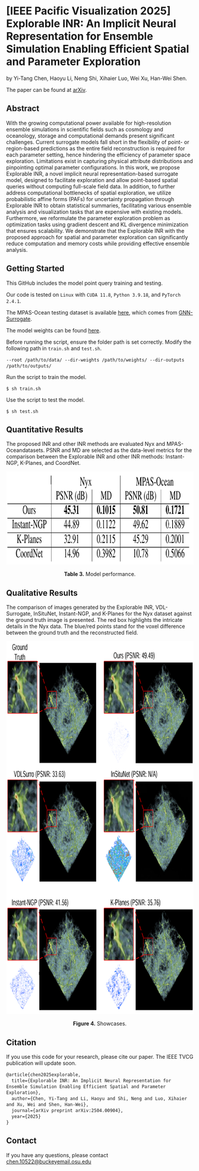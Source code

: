 # [IEEE Pacific Visualization 2025] Explorable INR: An Implicit Neural Representation for Ensemble Simulation Enabling Efficient Spatial and Parameter Exploration
by Yi-Tang Chen, Haoyu Li, Neng Shi, Xihaier Luo, Wei Xu, Han-Wei Shen.

The paper can be found at [arXiv](https://arxiv.org/abs/2504.00904).

## Abstract

With the growing computational power available for high-resolution ensemble simulations in scientific fields such as cosmology and oceanology, storage and computational demands present significant challenges. Current surrogate models fall short in the flexibility of point- or region-based predictions as the entire field reconstruction is required for each parameter setting, hence hindering the efficiency of parameter space exploration. Limitations exist in capturing physical attribute distributions and pinpointing optimal parameter configurations. In this work, we propose Explorable INR, a novel implicit neural representation-based surrogate model, designed to facilitate exploration and allow point-based spatial queries without computing full-scale field data. In addition, to further address computational bottlenecks of spatial exploration, we utilize probabilistic affine forms (PAFs) for uncertainty propagation through Explorable INR to obtain statistical summaries, facilitating various ensemble analysis and visualization tasks that are expensive with existing models. Furthermore, we reformulate the parameter exploration problem as optimization tasks using gradient descent and KL divergence minimization that ensures scalability. We demonstrate that the Explorable INR with the proposed approach for spatial and parameter exploration can significantly reduce computation and memory costs while providing effective ensemble analysis.

## Getting Started
This GitHub includes the model point query training and testing.

Our code is tested on `Linux` with `CUDA 11.8`, `Python 3.9.18`, and `PyTorch 2.4.1`.

The MPAS-Ocean testing dataset is available [here](https://drive.google.com/drive/folders/1R4nEgkBfjEtFWfm5DeNsENQjFKIMQqHw?usp=sharing), which comes from [GNN-Surrogate](https://github.com/trainsn/GNN-Surrogate).

The model weights can be found [here](https://drive.google.com/drive/folders/1IN_CQuZuXU9UTVpoq_9e6e3hIfYunVdX?usp=sharing).

Before running the script, ensure the folder path is set correctly. Modify the following path in `train.sh` and `test.sh`.

```
--root /path/to/data/ --dir-weights /path/to/weights/ --dir-outputs /path/to/outputs/
```

Run the script to train the model.

```
$ sh train.sh
```

Use the script to test the model.

```
$ sh test.sh
```

## Quantitative Results

The proposed INR and other INR methods are evaluated Nyx and MPAS-Oceandatasets. PSNR and MD are selected as the data-level metrics for the comparison between the Explorable INR and other INR methods: Instant-NGP, K-Planes, and CoordNet.

<p align="center">
<img src=".\imgs\quantitative.png" height = "250" alt="" align=center />
<br><br>
<b>Table 3.</b> Model performance.
</p>

## Qualitative Results

The comparison of images generated by the Explorable INR, VDL-Surrogate, InSituNet, Instant-NGP, and K-Planes for the Nyx dataset against the ground truth image is presented. The red box highlights the intricate details in the Nyx data. The blue/red points stand for the voxel difference between the ground truth and the reconstructed field.

<p align="center">
<img src=".\imgs\qualitative.png" height = "1000" alt="" align=center />
<br><br>
<b>Figure 4.</b> Showcases.
</p>

## Citation

If you use this code for your research, please cite our paper. The IEEE TVCG publication will update soon.
```
@article{chen2025explorable,
  title={Explorable INR: An Implicit Neural Representation for Ensemble Simulation Enabling Efficient Spatial and Parameter Exploration},
  author={Chen, Yi-Tang and Li, Haoyu and Shi, Neng and Luo, Xihaier and Xu, Wei and Shen, Han-Wei},
  journal={arXiv preprint arXiv:2504.00904},
  year={2025}
}
```

## Contact

If you have any questions, please contact [chen.10522@buckeyemail.osu.edu](chen.10522@buckeyemail.osu.edu)
